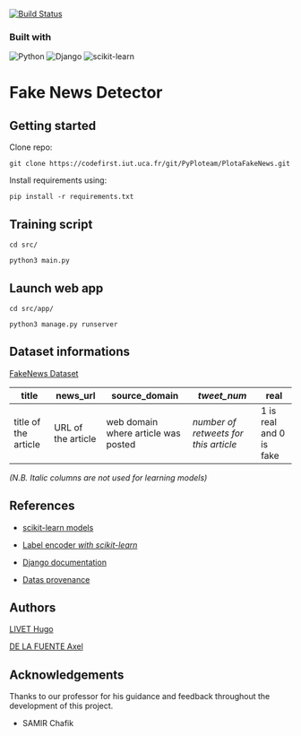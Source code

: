 [![Build Status](https://codefirst.iut.uca.fr/api/badges/PyPloteam/PlotaFakeNews/status.svg)](https://codefirst.iut.uca.fr/PyPloteam/PlotaFakeNews)

### Built with

![Python](https://img.shields.io/badge/python-3670A0?style=for-the-badge&logo=python&logoColor=ffdd54)
![Django](https://img.shields.io/badge/django-%23092E20.svg?style=for-the-badge&logo=django&logoColor=white)
![scikit-learn](https://img.shields.io/badge/scikit--learn-%23F7931E.svg?style=for-the-badge&logo=scikit-learn&logoColor=white)

# Fake News Detector

## Getting started

Clone repo:

```shell
git clone https://codefirst.iut.uca.fr/git/PyPloteam/PlotaFakeNews.git
```

Install requirements using:

```shell
pip install -r requirements.txt
```

## Training script

```shell
cd src/
```

```shell
python3 main.py
```

## Launch web app

```shell
cd src/app/
```

```shell
python3 manage.py runserver
```

## Dataset informations

[FakeNews Dataset](https://www.kaggle.com/datasets/algord/fake-news)

| **title** | **news_url** | **source_domain** | _tweet_num_ | **real** |
|---|---|---|---|---|
| title of the article | URL of the article | web domain where article was posted | _number of retweets for this article_ | 1 is real and 0 is fake |

_(N.B. Italic columns are not used for learning models)_

## References

- [scikit-learn models](https://scikit-learn.org/stable/supervised_learning.html)

- [Label encoder _with scikit-learn_](https://scikit-learn.org/stable/modules/generated/sklearn.preprocessing.LabelEncoder.html)

- [Django documentation](https://www.djangoproject.com/en/5.0/)

- [Datas provenance](https://github.com/KaiDMML/FakeNewsNet)

## Authors

[LIVET Hugo](https://codefirst.iut.uca.fr/git/hugo.livet)

[DE LA FUENTE Axel](https://codefirst.iut.uca.fr/git/axel.de_la_fuente)

## Acknowledgements

Thanks to our professor for his guidance and feedback throughout the development of this project.

- SAMIR Chafik